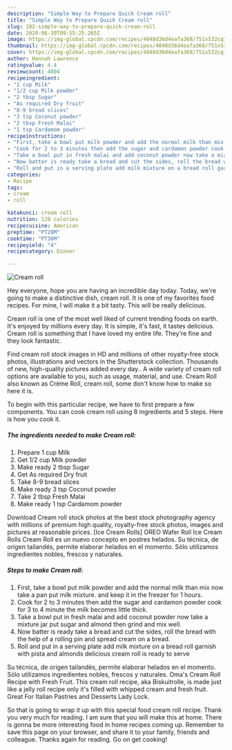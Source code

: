 ```yaml
---
description: "Simple Way to Prepare Quick Cream roll"
title: "Simple Way to Prepare Quick Cream roll"
slug: 182-simple-way-to-prepare-quick-cream-roll
date: 2020-06-30T09:55:25.265Z
image: https://img-global.cpcdn.com/recipes/4048d36d4eafa368/751x532cq70/cream-roll-recipe-main-photo.jpg
thumbnail: https://img-global.cpcdn.com/recipes/4048d36d4eafa368/751x532cq70/cream-roll-recipe-main-photo.jpg
cover: https://img-global.cpcdn.com/recipes/4048d36d4eafa368/751x532cq70/cream-roll-recipe-main-photo.jpg
author: Hannah Lawrence
ratingvalue: 4.4
reviewcount: 4004
recipeingredient:
- "1 cup Milk"
- "1/2 cup Milk powder"
- "2 tbsp Sugar"
- "As required Dry fruit"
- "8-9 bread slices"
- "3 tsp Coconut powder"
- "2 tbsp Fresh Malai"
- "1 tsp Cardamom powder"
recipeinstructions:
- "First, take a bowl put milk powder and add the normal milk than mix now take a pan put milk mixture. and keep it in the freezer for 1 hours."
- "Cook for 2 to 3 minutes then add the sugar and cardamon powder cook for 3 to 4 minute the milk becomes little thick."
- "Take a bowl put in fresh malai and add coconut powder now take a mixture jar put sugar and almond then grind and mix well."
- "Now batter is ready take a bread and cut the sides, roll the bread with the help of a rolling pin and spread cream on a bread."
- "Roll and put in a serving plate add milk mixture on a bread roll garnish with pista and almonds delicious cream roll is ready to serve"
categories:
- Recipe
tags:
- cream
- roll

katakunci: cream roll 
nutrition: 129 calories
recipecuisine: American
preptime: "PT28M"
cooktime: "PT36M"
recipeyield: "4"
recipecategory: Dinner

---
```



![Cream roll](https://img-global.cpcdn.com/recipes/4048d36d4eafa368/751x532cq70/cream-roll-recipe-main-photo.jpg)

Hey everyone, hope you are having an incredible day today. Today, we're going to make a distinctive dish, cream roll. It is one of my favorites food recipes. For mine, I will make it a bit tasty. This will be really delicious.

Cream roll is one of the most well liked of current trending foods on earth. It's enjoyed by millions every day. It is simple, it's fast, it tastes delicious. Cream roll is something that I have loved my entire life. They're fine and they look fantastic.

Find cream roll stock images in HD and millions of other royalty-free stock photos, illustrations and vectors in the Shutterstock collection. Thousands of new, high-quality pictures added every day.. A wide variety of cream roll options are available to you, such as usage, material, and use. Cream Roll also known as Crème Roll, cream roll, some don&#39;t know how to make so here it is.


To begin with this particular recipe, we have to first prepare a few components. You can cook cream roll using 8 ingredients and 5 steps. Here is how you cook it.

<!--inarticleads1-->

##### The ingredients needed to make Cream roll:

1. Prepare 1 cup Milk
1. Get 1/2 cup Milk powder
1. Make ready 2 tbsp Sugar
1. Get As required Dry fruit
1. Take 8-9 bread slices
1. Make ready 3 tsp Coconut powder
1. Take 2 tbsp Fresh Malai
1. Make ready 1 tsp Cardamom powder


Download Cream roll stock photos at the best stock photography agency with millions of premium high quality, royalty-free stock photos, images and pictures at reasonable prices. [Ice Cream Rolls] OREO Wafer Roll Ice Cream Rolls Cream Roll es un nuevo concepto en postres helados. Su técnica, de origen tailandés, permite elaborar helados en el momento. Sólo utilizamos ingredientes nobles, frescos y naturales. 

<!--inarticleads2-->

##### Steps to make Cream roll:

1. First, take a bowl put milk powder and add the normal milk than mix now take a pan put milk mixture. and keep it in the freezer for 1 hours.
1. Cook for 2 to 3 minutes then add the sugar and cardamon powder cook for 3 to 4 minute the milk becomes little thick.
1. Take a bowl put in fresh malai and add coconut powder now take a mixture jar put sugar and almond then grind and mix well.
1. Now batter is ready take a bread and cut the sides, roll the bread with the help of a rolling pin and spread cream on a bread.
1. Roll and put in a serving plate add milk mixture on a bread roll garnish with pista and almonds delicious cream roll is ready to serve


Su técnica, de origen tailandés, permite elaborar helados en el momento. Sólo utilizamos ingredientes nobles, frescos y naturales. Oma&#39;s Cream Roll Recipe with Fresh Fruit. This cream roll recipe, aka Biskuitrolle, is made just like a jelly roll recipe only it&#39;s filled with whipped cream and fresh fruit. Great For Italian Pastries and Desserts Lady Lock. 

So that is going to wrap it up with this special food cream roll recipe. Thank you very much for reading. I am sure that you will make this at home. There is gonna be more interesting food in home recipes coming up. Remember to save this page on your browser, and share it to your family, friends and colleague. Thanks again for reading. Go on get cooking!
